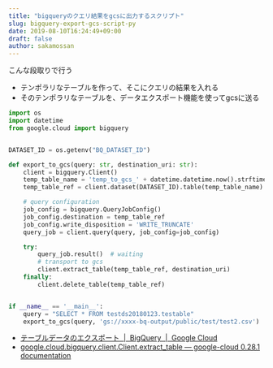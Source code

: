 ```yaml
---
title: "bigqueryのクエリ結果をgcsに出力するスクリプト"
slug: bigquery-export-gcs-script-py
date: 2019-08-10T16:24:49+09:00
draft: false
author: sakamossan
---
```


こんな段取りで行う

- テンポラリなテーブルを作って、そこにクエリの結果を入れる
- そのテンポラリなテーブルを、データエクスポート機能を使ってgcsに送る

```python
import os
import datetime
from google.cloud import bigquery


DATASET_ID = os.getenv("BQ_DATASET_ID")

def export_to_gcs(query: str, destination_uri: str):
    client = bigquery.Client()
    temp_table_name = 'temp_to_gcs_' + datetime.datetime.now().strftime("%Y%m%d_%H%M")
    temp_table_ref = client.dataset(DATASET_ID).table(temp_table_name)

    # query configuration
    job_config = bigquery.QueryJobConfig()
    job_config.destination = temp_table_ref
    job_config.write_disposition = 'WRITE_TRUNCATE'
    query_job = client.query(query, job_config=job_config)

    try:
        query_job.result()  # waiting
        # transport to gcs
        client.extract_table(temp_table_ref, destination_uri)
    finally:
        client.delete_table(temp_table_ref)


if __name__ == '__main__':
    query = "SELECT * FROM testds20180123.testable"
    export_to_gcs(query, 'gs://xxxx-bq-output/public/test/test2.csv')
```

- [テーブルデータのエクスポート  |  BigQuery  |  Google Cloud](https://cloud.google.com/bigquery/docs/exporting-data?hl=ja)
- [google.cloud.bigquery.client.Client.extract_table — google-cloud 0.28.1 documentation](https://google-cloud.readthedocs.io/en/latest/bigquery/generated/google.cloud.bigquery.client.Client.extract_table.html)

